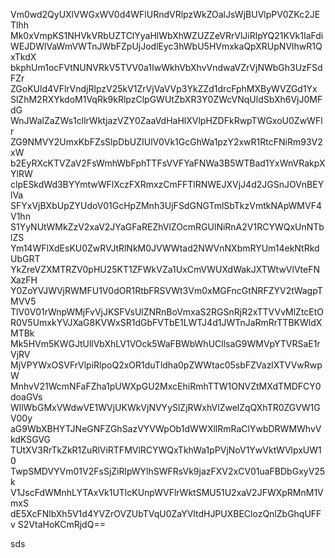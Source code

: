 Vm0wd2QyUXlVWGxWV0d4WFlURndVRlpzWkZOalJsWjBUVlpPV0ZKc2JETlhh
Mk0xVmpKS1NHVkVRbUZTClYyaHlWbXhWZUZZeVRrVlJiRlpYQ21KVk1IaFdi
WEJDWlVaWmVWTnJWbFZpUjJodlEyc3hWbU5HVmxkaQpXRUpNVlhwR1QxTkdX
bkphUm1ocFVtNUNVRkV5TVV0a1IwWkhVbXhvVndwaVZrVjNWbGh3UzFSdFZr
ZGoKUld4VFlrVndjRlpzV25kV1ZrVjVaVVp3YkZZd1drcFphMXByWVZGd1Yx
SlZhM2RXYkdoM1VqRk9kRlpzClpGWUtZbXR3Y0ZWcVNqUldSbXh6VjJ0MFdG
WnJWalZaZWs1cllrWktjazVZY0ZaaVdHaHlXVlpHZDFkRwpTWGxoU0ZwWFlr
ZG9NMVY2UmxKbFZsSlpDbUZIUlV0Vk1GcGhWa1pzY2xwR1RtcFNiRm93V2xW
b2EyRXcKTVZaV2FsWmhWbFphTTFsVVFYaFNWa3B5WTBad1YxWnVRakpXYlRW
clpESkdWd3BYYmtwWFlXczFXRmxzCmFFTlRNWEJXVjJ4d2JGSnJOVnBEYlVa
SFYxVjBXbUpZYUdoV01GcHpZMnh3UjFSdGNGTmlSbTkzVmtkNApWMVF4V1hn
S1YyNUtWMkZzV2xaV2JYaGFaREZhVlZOcmRGUlNiRnA2V1RCYWQxUnNTblZS
Ym14WFlXdEsKU0ZwRVJtRlNkM0JVWWtad2NWVnNXbmRYUm14ekNtRkdUbGRT
YkZreVZXMTRZV0pHU25KT1ZFWkVZa1UxCmVWUXdWakJXTWtwVlVteFNXazFH
Y0ZoYVJWVjRWMFU1V0dOR1RtbFRSVWt3Vm0xMGFncGtNRFZYV2tWagpTMVV5
TlV0V01rWnpWMjFvVjJKSFVsUlZNRnBoVmxaS2RGSnRjR2xTTVVvMlZtcEtO
R0V5UmxkYVJXaG8KVWxSR1dGbFVTbE1LWTJ4d1JWTnJaRmRrTTBKWldXMTBk
Mk5HVm5KWGJtUllVbXhLV1VOck5WaFBWbWhUCllsaG9WMVpYTVRSaE1rVjRV
MjVPYWxOSVFrVlpiRlpoQ2xOR1duTldha0pZWWtac05sbFZVazlXTVVwRwpW
MnhvV21WcmNFaFZha1pUWXpGU2MxcEhiRmhTTW1ONVZtMXdTMDFCY0doaGVs
WllWbGMxVWdwVE1WVjUKWkVjNVYySlZjRWxhVlZwelZqQXhTR0ZGVW1GV00y
aG9WbXBHYTJNeGNFZGhSazVYVWpOb1dWWXllRmRaClYwbDRWMWhvVkdKSGVG
TUtXV3RrTkZkR1ZuRlViRTFMVlRCYWQxTkhWa1pPVjNoV1YwVktWVlpxUW10
TwpSMDVYVm01V2FsSjZiRlpWYlhSWFRsVk9jazFXV2xCV01uaFBDbGxyV25k
V1JscFdWMnhLYTAxVk1UTlcKUnpWVFlrWktSMU51U2xaV2JFWXpRMnM1VmxS
dE5XcFNlbXh5V1d4YVZrOVZUbTVqU0ZaYVltdHJPUXBEClozQnlZbGhqUFFv
S2VtaHoKCmRjdQ==

sds